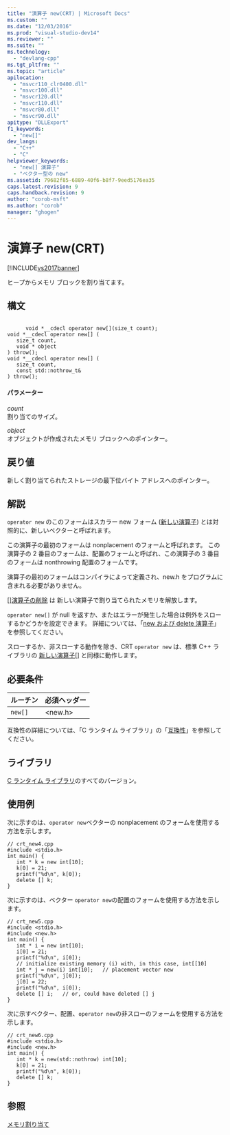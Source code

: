 ```yaml
---
title: "演算子 new(CRT) | Microsoft Docs"
ms.custom: ""
ms.date: "12/03/2016"
ms.prod: "visual-studio-dev14"
ms.reviewer: ""
ms.suite: ""
ms.technology: 
  - "devlang-cpp"
ms.tgt_pltfrm: ""
ms.topic: "article"
apilocation: 
  - "msvcr110_clr0400.dll"
  - "msvcr100.dll"
  - "msvcr120.dll"
  - "msvcr110.dll"
  - "msvcr80.dll"
  - "msvcr90.dll"
apitype: "DLLExport"
f1_keywords: 
  - "new[]"
dev_langs: 
  - "C++"
  - "C"
helpviewer_keywords: 
  - "new[] 演算子"
  - "ベクター型の new"
ms.assetid: 79682f85-6889-40f6-b8f7-9eed5176ea35
caps.latest.revision: 9
caps.handback.revision: 9
author: "corob-msft"
ms.author: "corob"
manager: "ghogen"
---
```

# 演算子 new(CRT)
[!INCLUDE[vs2017banner](../assembler/inline/includes/vs2017banner.md)]

ヒープからメモリ ブロックを割り当てます。  
  
## 構文  
  
```  
  
      void *__cdecl operator new[](size_t count);  
void *__cdecl operator new[] (  
   size_t count,   
   void * object  
) throw();  
void *__cdecl operator new[] (  
   size_t count,   
   const std::nothrow_t&  
) throw();  
```  
  
#### パラメーター  
 *count*  
 割り当てのサイズ。  
  
 *object*  
 オブジェクトが作成されたメモリ ブロックへのポインター。  
  
## 戻り値  
 新しく割り当てられたストレージの最下位バイト アドレスへのポインター。  
  
## 解説  
 `operator new` のこのフォームはスカラー new フォーム \([新しい演算子](../c-runtime-library/operator-new-crt.md)\) とは対照的に、新しいベクターと呼ばれます。  
  
 この演算子の最初のフォームは nonplacement のフォームと呼ばれます。  この演算子の 2 番目のフォームは、配置のフォームと呼ばれ、この演算子の 3 番目のフォームは nonthrowing 配置のフォームです。  
  
 演算子の最初のフォームはコンパイラによって定義され、new.h をプログラムに含まれる必要がありません。  
  
 [&#91;&#93;演算子の削除](../Topic/operator%20delete\(%3Cnew%3E\).md) は 新しい演算子で割り当てられたメモリを解放します。  
  
 `operator new[]` が null を返すか、またはエラーが発生した場合は例外をスローするかどうかを設定できます。  詳細については、「[new および delete 演算子](../cpp/new-and-delete-operators.md)」を参照してください。  
  
 スローするか、非スローする動作を除き、CRT `operator new` は、標準 C\+\+ ライブラリの [新しい演算子&#91;&#93;](../Topic/operator%20new\(%3Cnew%3E\).md) と同様に動作します。  
  
## 必要条件  
  
|ルーチン|必須ヘッダー|  
|----------|------------|  
|`new[]`|\<new.h\>|  
  
 互換性の詳細については、「C ランタイム ライブラリ」の「[互換性](../c-runtime-library/compatibility.md)」を参照してください。  
  
## ライブラリ  
 [C ランタイム ライブラリ](../c-runtime-library/crt-library-features.md)のすべてのバージョン。  
  
## 使用例  
 次に示すのは、`operator new`ベクターの nonplacement のフォームを使用する方法を示します。  
  
```  
// crt_new4.cpp  
#include <stdio.h>  
int main() {  
   int * k = new int[10];  
   k[0] = 21;  
   printf("%d\n", k[0]);  
   delete [] k;  
}  
```  
  
 次に示すのは、ベクター `operator new`の配置のフォームを使用する方法を示します。  
  
```  
// crt_new5.cpp  
#include <stdio.h>  
#include <new.h>  
int main() {  
   int * i = new int[10];  
   i[0] = 21;  
   printf("%d\n", i[0]);  
   // initialize existing memory (i) with, in this case, int[[10]  
   int * j = new(i) int[10];   // placement vector new  
   printf("%d\n", j[0]);  
   j[0] = 22;  
   printf("%d\n", i[0]);  
   delete [] i;   // or, could have deleted [] j   
}  
```  
  
 次に示すベクター、配置、`operator new`の非スローのフォームを使用する方法を示します。  
  
```  
// crt_new6.cpp  
#include <stdio.h>  
#include <new.h>  
int main() {  
   int * k = new(std::nothrow) int[10];  
   k[0] = 21;  
   printf("%d\n", k[0]);  
   delete [] k;  
}  
```  
  
## 参照  
 [メモリ割り当て](../c-runtime-library/memory-allocation.md)
